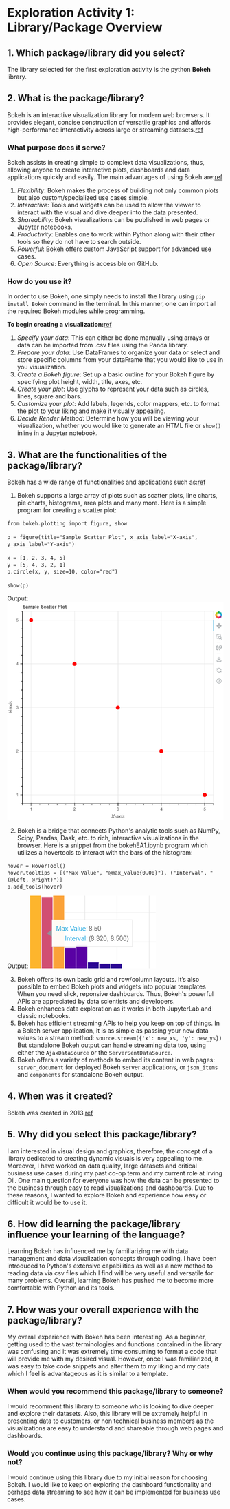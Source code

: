 # Exploration Activity 1: Library/Package Overview


## 1. Which package/library did you select?

The library selected for the first exploration activity is the python **Bokeh** library.


## 2. What is the package/library?

Bokeh is an interactive visualization library for modern web browsers. It provides elegant, concise construction of versatile graphics and affords high-performance interactivity across large or streaming datasets.[ref](https://github.com/bokeh/bokeh)

### What purpose does it serve?

Bokeh assists in creating simple to complext data visualizations, thus, allowing anyone to create interactive plots, dashboards and data applications quickly and easily. The main advantages of using Bokeh are:[ref](https://bokeh.org/)
1. *Flexibility*: Bokeh makes the process of building not only common plots but also custom/specialized use cases simple.
2. *Interactive*: Tools and widgets can be used to allow the viewer to interact with the visual and dive deeper into the data presented.
3. *Shareability*: Bokeh visualizations can be published in web pages or Jupyter notebooks.
4. *Productivity*: Enables one to work within Python along with their other tools so they do not have to search outside.
5. *Powerful*: Bokeh offers custom JavaScript support for advanced use cases.
6. *Open Source*: Everything is accessible on GitHub.

### How do you use it?

In order to use Bokeh, one simply needs to install the library using `pip install Bokeh` command in the terminal. In this manner, one can import all the required Bokeh modules while programming. 

**To begin creating a visualization:**[ref](https://realpython.com/python-data-visualization-bokeh/)
1. *Specify your data*: This can either be done manually using arrays or data can be imported from .csv files using the Panda library.
2. *Prepare your data*: Use DataFrames to organize your data or select and store specific columns from your dataFrame that you would like to use in you visualization.
3. *Create a Bokeh figure*: Set up a basic outline for your Bokeh figure by specifying plot height, width, title, axes, etc.
4. *Create your plot*: Use glyphs to represent your data such as circles, lines, square and bars.
5. *Customize your plot*: Add labels, legends, color mappers, etc. to format the plot to your liking and make it visually appealing.
6. *Decide Render Method*: Determine how you will be viewing your visualization, whether you would like to generate an HTML file or `show()` inline in a Jupyter notebook.


## 3. What are the functionalities of the package/library?
Bokeh has a wide range of functionalities and applications such as:[ref](https://bokeh.org/)
1. Bokeh supports a large array of plots such as scatter plots, line charts, pie charts, histograms, area plots and many more.
Here is a simple program for creating a scatter plot:
```
from bokeh.plotting import figure, show

p = figure(title="Sample Scatter Plot", x_axis_label="X-axis", y_axis_label="Y-axis")

x = [1, 2, 3, 4, 5]
y = [5, 4, 3, 2, 1]
p.circle(x, y, size=10, color="red")

show(p)
```
Output:
![Sample Scatter Plot](image-1.png)

2. Bokeh is a bridge that connects Python's analytic tools such as NumPy, Scipy, Pandas, Dask, etc. to rich, interactive visualizations in the browser.
Here is a snippet from the bokehEA1.ipynb program which utilizes a hovertools to interact with the bars of the histogram:
```
hover = HoverTool()
hover.tooltips = [("Max Value", "@max_value{0.00}"), ("Interval", "(@left, @right)")]
p.add_tools(hover)
```
Output:
![Pop-up box showing detailed data information upon hovering on a histogram bar](image-2.png)

3. Bokeh offers its own basic grid and row/column layouts. It’s also possible to embed Bokeh plots and widgets into popular templates When you need slick, reponsive dashboards. Thus, Bokeh's powerful APIs are appreciated by data scientists and developers.
4. Bokeh enhances data exploration as it works in both JupyterLab and classic notebooks.
5. Bokeh has efficient streaming APIs to help you keep on top of things. In a Bokeh server application, it is as simple as passing your new data values to a stream method:
`source.stream({'x': new_xs, 'y': new_ys})`
But standalone Bokeh output can handle streaming data too, using either the `AjaxDataSource` or the `ServerSentDataSource`.
6. Bokeh offers a variety of methods to embed its content in web pages: `server_document` for deployed Bokeh server applications, or `json_items` and `components` for standalone Bokeh output.

## 4. When was it created?
Bokeh was created in 2013.[ref](https://medium.com/codex/bokeh-an-interactive-data-visualization-library-6dfbfb1c596c#:~:text=Bokeh%20is%20a%20Python%20library,has%20been%20around%20since%202013.)


## 5. Why did you select this package/library?
I am interested in visual design and graphics, therefore, the concept of a library dedicated to creating dynamic visuals is very appealing to me. Moreover, I have worked on data quality, large datasets and critical business use cases during my past co-op term and my current role at Irving Oil. One main question for everyone was how the data can be presented to the business through easy to read visualizations and dashboards. Due to these reasons, I wanted to explore Bokeh and experience how easy or difficult it would be to use it.


## 6. How did learning the package/library influence your learning of the language?
Learning Bokeh has influenced me by familiarizing me with data management and data visualization concepts through coding. I have been introduced to Python's extensive capabilities as well as a new method to reading data via csv files which I find will be very useful and versatile for many problems. Overall, learning Bokeh has pushed me to become more comfortable with Python and its tools.


## 7. How was your overall experience with the package/library?
My overall experience with Bokeh has been interesting. As a beginner, getting used to the vast terminologies and functions contained in the library was confusing and it was extremely time consuming to format a code that will provide me with my desired visual. However, once I was familiarized, it was easy to take code snippets and alter them to my liking and my data which I feel is advantageous as it is similar to a template.

### When would you recommend this package/library to someone?
I would recomment this library to someone who is looking to dive deeper and explore their datasets. Also, this library will be extremely helpful in presenting data to customers, or non technical business members as the visualizations are easy to understand and shareable through web pages and dashboards.

### Would you continue using this package/library? Why or why not?
I would continue using this library due to my initial reason for choosing Bokeh. I would like to keep on exploring the dashboard functionality and perhaps data streaming to see how it can be implemented for business use cases.